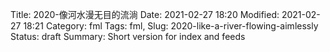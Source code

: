 Title: 2020-像河水漫无目的流淌
Date: 2021-02-27 18:20
Modified: 2021-02-27 18:21
Category: fml
Tags: fml,
Slug: 2020-like-a-river-flowing-aimlessly
Status: draft
Summary: Short version for index and feeds
